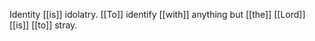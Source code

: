 Identity [[is]] idolatry. [[To]] identify [[with]] anything but [[the]] [[Lord]] [[is]] [[to]] stray.